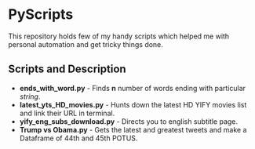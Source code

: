 # PyScripts

This repository holds few of my handy scripts which helped me with personal automation and get tricky things done.


## Scripts and Description

- **ends_with_word.py** - Finds **n** number of words ending with particular _string_.
- **latest_yts_HD_movies.py**	- Hunts down the latest HD YIFY movies list and link their URL in terminal.
- **yify_eng_subs_download.py** - Directs you to english subtitle page.
- **Trump vs Obama.py** - Gets the latest and greatest tweets and make a Dataframe of 44th and 45th POTUS.

